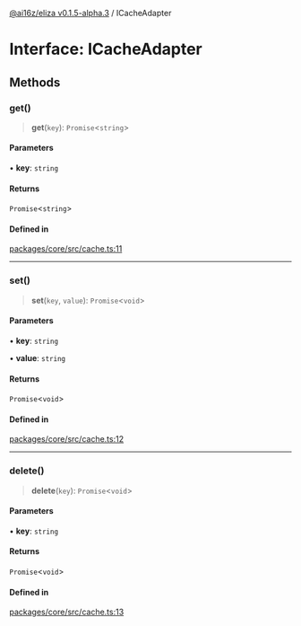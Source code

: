 [@ai16z/eliza v0.1.5-alpha.3](../index.md) / ICacheAdapter

# Interface: ICacheAdapter

## Methods

### get()

> **get**(`key`): `Promise`\<`string`\>

#### Parameters

• **key**: `string`

#### Returns

`Promise`\<`string`\>

#### Defined in

[packages/core/src/cache.ts:11](https://github.com/konstantine25b/eliza/blob/main/packages/core/src/cache.ts#L11)

***

### set()

> **set**(`key`, `value`): `Promise`\<`void`\>

#### Parameters

• **key**: `string`

• **value**: `string`

#### Returns

`Promise`\<`void`\>

#### Defined in

[packages/core/src/cache.ts:12](https://github.com/konstantine25b/eliza/blob/main/packages/core/src/cache.ts#L12)

***

### delete()

> **delete**(`key`): `Promise`\<`void`\>

#### Parameters

• **key**: `string`

#### Returns

`Promise`\<`void`\>

#### Defined in

[packages/core/src/cache.ts:13](https://github.com/konstantine25b/eliza/blob/main/packages/core/src/cache.ts#L13)
